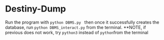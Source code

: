 # Destiny-Dump

Run the program with ```python DBMS.py ``` then once it successfully creates the database, run ```python DBMS_interact.py``` from the terminal. **NOTE, if previous does not work, try ```python3``` instead of ```python```from the terminal
